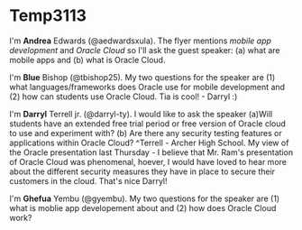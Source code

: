 # Temp3113

I'm **Andrea** Edwards (@aedwardsxula).  The flyer mentions _mobile app development_ and _Oracle Cloud_ so I'll ask the guest speaker: (a) what are mobile apps and (b) what is Oracle Cloud.

I'm **Blue** Bishop (@tbishop25). My two questions for the speaker are (1) what languages/frameworks does Oracle use for mobile development and (2) how can students use Oracle Cloud. Tia is cool! - Darryl :)
 
I'm **Darryl** Terrell jr. (@darryl-ty). I would like to ask the speaker (a)Will students have an extended free trial period or free version of Oracle cloud to use and experiment with? (b) Are there any security testing features or applications within Oracle Cloud?
^Terrell - Archer High School.
My view of the Oracle presentation last Thursday - I believe that Mr. Ram's presentation of Oracle Cloud was phenomenal, hoever, I would have loved to hear more about the different security measures they have in place to secure their customers in the cloud. That's nice Darryl!

I'm **Ghefua** Yembu (@gyembu). My two questions for the speaker are (1) what is moblie app developement about and (2) how does Oracle Cloud work? 


